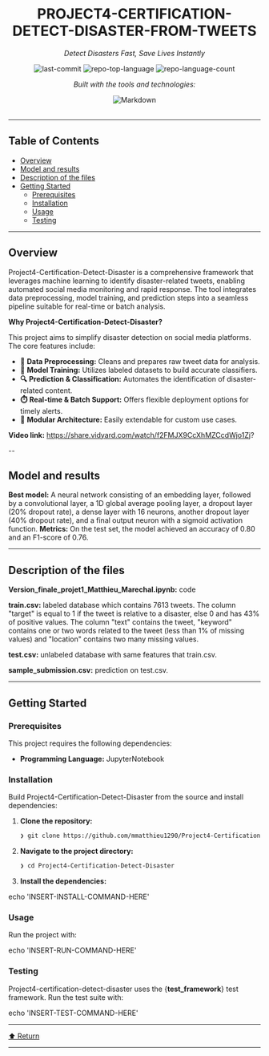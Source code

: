<div id="top">

<!-- HEADER STYLE: CLASSIC -->
<div align="center">


# PROJECT4-CERTIFICATION-DETECT-DISASTER-FROM-TWEETS

<em>Detect Disasters Fast, Save Lives Instantly</em>

<!-- BADGES -->
<img src="https://img.shields.io/github/last-commit/mmatthieu1290/Project4-Certification-Detect-Disaster?style=flat&logo=git&logoColor=white&color=0080ff" alt="last-commit">
<img src="https://img.shields.io/github/languages/top/mmatthieu1290/Project4-Certification-Detect-Disaster?style=flat&color=0080ff" alt="repo-top-language">
<img src="https://img.shields.io/github/languages/count/mmatthieu1290/Project4-Certification-Detect-Disaster?style=flat&color=0080ff" alt="repo-language-count">

<em>Built with the tools and technologies:</em>

<img src="https://img.shields.io/badge/Markdown-000000.svg?style=flat&logo=Markdown&logoColor=white" alt="Markdown">

</div>
<br>

---

## Table of Contents

- [Overview](#overview)
- [Model and results](#Model-and-results)
- [Description of the files](#Description-of-the-files)
- [Getting Started](#getting-started)
    - [Prerequisites](#prerequisites)
    - [Installation](#installation)
    - [Usage](#usage)
    - [Testing](#testing)

---

## Overview

Project4-Certification-Detect-Disaster is a comprehensive framework that leverages machine learning to identify disaster-related tweets, enabling automated social media monitoring and rapid response. The tool integrates data preprocessing, model training, and prediction steps into a seamless pipeline suitable for real-time or batch analysis.

**Why Project4-Certification-Detect-Disaster?**

This project aims to simplify disaster detection on social media platforms. The core features include:

- **🧩** **Data Preprocessing:** Cleans and prepares raw tweet data for analysis.
- **🚀** **Model Training:** Utilizes labeled datasets to build accurate classifiers.
- **🔍** **Prediction & Classification:** Automates the identification of disaster-related content.
- **⏱️** **Real-time & Batch Support:** Offers flexible deployment options for timely alerts.
- **🔧** **Modular Architecture:** Easily extendable for custom use cases.

**Video link:** https://share.vidyard.com/watch/f2FMJX9CcXhMZCcdWjo1Zj?

--

## Model and results

**Best model:** A neural network consisting of an embedding layer, followed by a convolutional layer, a 1D global average pooling layer, a dropout layer (20% dropout rate), a dense layer with 16 neurons, another dropout layer (40% dropout rate), and a final output neuron with a sigmoid activation function.
**Metrics:** On the test set, the model achieved an accuracy of 0.80 and an F1-score of 0.76.

---

## Description of the files

**Version_finale_projet1_Matthieu_Marechal.ipynb:** code

**train.csv:** labeled database which contains 7613 tweets. The column "target" is equal to 1 if the tweet is relative to a disaster, else 0 and has 43% of positive values. The column "text" contains the tweet, "keyword" contains one or two words related to the tweet (less than 1% of missing values) and "location" contains two many missing values.

**test.csv:** unlabeled database with same features that train.csv.

**sample_submission.csv:** prediction on test.csv.

---

## Getting Started

### Prerequisites

This project requires the following dependencies:

- **Programming Language:** JupyterNotebook

### Installation

Build Project4-Certification-Detect-Disaster from the source and install dependencies:

1. **Clone the repository:**

    ```sh
    ❯ git clone https://github.com/mmatthieu1290/Project4-Certification-Detect-Disaster
    ```

2. **Navigate to the project directory:**

    ```sh
    ❯ cd Project4-Certification-Detect-Disaster
    ```

3. **Install the dependencies:**

echo 'INSERT-INSTALL-COMMAND-HERE'

### Usage

Run the project with:

echo 'INSERT-RUN-COMMAND-HERE'

### Testing

Project4-certification-detect-disaster uses the {__test_framework__} test framework. Run the test suite with:

echo 'INSERT-TEST-COMMAND-HERE'

---

<div align="left"><a href="#top">⬆ Return</a></div>

---
